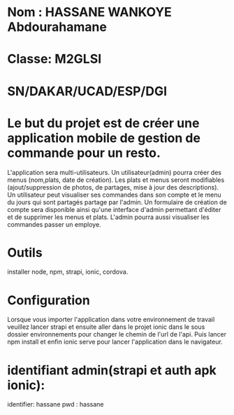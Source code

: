 # Nom : HASSANE WANKOYE Abdourahamane
# Classe: M2GLSI
# SN/DAKAR/UCAD/ESP/DGI

# Le but du projet est de créer une application mobile de gestion de commande pour un resto.

L'application sera multi-utilisateurs. Un utilisateur(admin) pourra créer des menus (nom,plats, date de création). 
Les plats et menus seront modifiables (ajout/suppression de photos, de partages, mise à jour des descriptions).
Un utilisateur peut visualiser ses commandes dans son compte et le menu du jours  qui sont partagés partage par l'admin.
Un formulaire de création de compte sera disponible ainsi qu'une interface d'admin permettant d'éditer et de supprimer les menus et plats.
L'admin pourra aussi visualiser les commandes passer un employe.

# Outils
installer node, npm, strapi, ionic, cordova.

# Configuration
Lorsque vous importer l'application dans votre environnement de travail veuillez lancer strapi et ensuite aller dans le projet
 ionic dans le sous dossier environnements pour changer le chemin de l'url de l'api.
 Puis lancer npm install et enfin ionic serve pour lancer l'application dans le navigateur.
 # identifiant admin(strapi et auth apk ionic):
 identifier: hassane
 pwd : hassane

